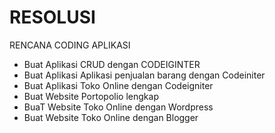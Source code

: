 # RESOLUSI
RENCANA CODING APLIKASI
- Buat Aplikasi CRUD dengan CODEIGINTER
- Buat Aplikasi Aplikasi penjualan barang dengan Codeiniter
- Buat Aplikasi Toko Online dengan Codeigniter
- Buat Website Portopolio lengkap 
- BuaT Website Toko Online dengan Wordpress
- Buat Website Toko Online dengan Blogger
